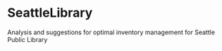 # SeattleLibrary
Analysis and suggestions for optimal inventory management for Seattle Public Library
